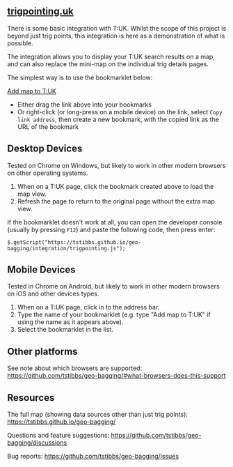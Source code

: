 ## [trigpointing.uk](http://trigpointing.uk)

There is some basic integration with T:UK. Whilst the scope of this project is beyond just trig points, this integration is here as a demonstration of what is possible.

The integration allows you to display your T:UK search results on a map, and can also replace the mini-map on the individual trig details pages.

The simplest way is to use the bookmarklet below:

<a href="javascript:(function()%7Bvar%20s%3Ddocument.createElement(%22script%22)%3Bs.src%3D%22https%3A%2F%2Ftstibbs.github.io%2Fgeo-bagging%2Fintegration%2Ftrigpointing.js%22%3Bdocument.body.appendChild(s)%3B%7D)()">Add map to T:UK</a>

- Either drag the link above into your bookmarks
- Or right-click (or long-press on a mobile device) on the link, select `Copy link address`, then create a new bookmark, with the copied link as the URL of the bookmark

## Desktop Devices

Tested on Chrome on Windows, but likely to work in other modern browsers on other operating systems.

1. When on a T:UK page, click the bookmark created above to load the map view.
1. Refresh the page to return to the original page without the extra map view.

If the bookmarklet doesn't work at all, you can open the developer console (usually by pressing `F12`) and paste the following code, then press enter:

```
$.getScript("https://tstibbs.github.io/geo-bagging/integration/trigpointing.js");
```

## Mobile Devices

Tested in Chrome on Android, but likely to work in other modern browsers on iOS and other devices types.

1. When on a T:UK page, click in to the address bar.
1. Type the name of your bookmarklet (e.g. type "Add map to T:UK" if using the name as it appears above).
1. Select the bookmarklet in the list.

## Other platforms

See note about which browsers are supported: <https://github.com/tstibbs/geo-bagging/#what-browsers-does-this-support>

## Resources

The full map (showing data sources other than just trig points): <https://tstibbs.github.io/geo-bagging/>

Questions and feature suggestions: <https://github.com/tstibbs/geo-bagging/discussions>

Bug reports: <https://github.com/tstibbs/geo-bagging/issues>

